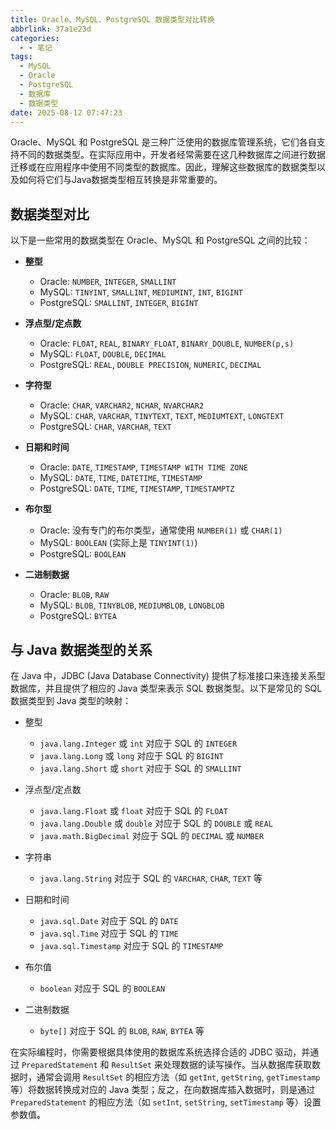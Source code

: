 ```yaml
---
title: Oracle、MySQL、PostgreSQL 数据类型对比转换
abbrlink: 37a1e23d
categories:
  - - 笔记
tags:
  - MySQL
  - Oracle
  - PostgreSQL
  - 数据库
  - 数据类型
date: 2025-08-12 07:47:23
---
```


Oracle、MySQL 和 PostgreSQL 是三种广泛使用的数据库管理系统，它们各自支持不同的数据类型。在实际应用中，开发者经常需要在这几种数据库之间进行数据迁移或在应用程序中使用不同类型的数据库。因此，理解这些数据库的数据类型以及如何将它们与Java数据类型相互转换是非常重要的。

## 数据类型对比

以下是一些常用的数据类型在 Oracle、MySQL 和 PostgreSQL 之间的比较：

- **整型**
  - Oracle: `NUMBER`, `INTEGER`, `SMALLINT`
  - MySQL: `TINYINT`, `SMALLINT`, `MEDIUMINT`, `INT`, `BIGINT`
  - PostgreSQL: `SMALLINT`, `INTEGER`, `BIGINT`

- **浮点型/定点数**
  - Oracle: `FLOAT`, `REAL`, `BINARY_FLOAT`, `BINARY_DOUBLE`, `NUMBER(p,s)`
  - MySQL: `FLOAT`, `DOUBLE`, `DECIMAL`
  - PostgreSQL: `REAL`, `DOUBLE PRECISION`, `NUMERIC`, `DECIMAL`

- **字符型**
  - Oracle: `CHAR`, `VARCHAR2`, `NCHAR`, `NVARCHAR2`
  - MySQL: `CHAR`, `VARCHAR`, `TINYTEXT`, `TEXT`, `MEDIUMTEXT`, `LONGTEXT`
  - PostgreSQL: `CHAR`, `VARCHAR`, `TEXT`

- **日期和时间**
  - Oracle: `DATE`, `TIMESTAMP`, `TIMESTAMP WITH TIME ZONE`
  - MySQL: `DATE`, `TIME`, `DATETIME`, `TIMESTAMP`
  - PostgreSQL: `DATE`, `TIME`, `TIMESTAMP`, `TIMESTAMPTZ`

- **布尔型**
  - Oracle: 没有专门的布尔类型，通常使用 `NUMBER(1)` 或 `CHAR(1)`
  - MySQL: `BOOLEAN` (实际上是 `TINYINT(1)`)
  - PostgreSQL: `BOOLEAN`

- **二进制数据**
  - Oracle: `BLOB`, `RAW`
  - MySQL: `BLOB`, `TINYBLOB`, `MEDIUMBLOB`, `LONGBLOB`
  - PostgreSQL: `BYTEA`

## 与 Java 数据类型的关系

在 Java 中，JDBC (Java Database Connectivity) 提供了标准接口来连接关系型数据库，并且提供了相应的 Java 类型来表示 SQL 数据类型。以下是常见的 SQL 数据类型到 Java 类型的映射：

- 整型
  - `java.lang.Integer` 或 `int` 对应于 SQL 的 `INTEGER`
  - `java.lang.Long` 或 `long` 对应于 SQL 的 `BIGINT`
  - `java.lang.Short` 或 `short` 对应于 SQL 的 `SMALLINT`

- 浮点型/定点数
  - `java.lang.Float` 或 `float` 对应于 SQL 的 `FLOAT`
  - `java.lang.Double` 或 `double` 对应于 SQL 的 `DOUBLE` 或 `REAL`
  - `java.math.BigDecimal` 对应于 SQL 的 `DECIMAL` 或 `NUMBER`

- 字符串
  - `java.lang.String` 对应于 SQL 的 `VARCHAR`, `CHAR`, `TEXT` 等

- 日期和时间
  - `java.sql.Date` 对应于 SQL 的 `DATE`
  - `java.sql.Time` 对应于 SQL 的 `TIME`
  - `java.sql.Timestamp` 对应于 SQL 的 `TIMESTAMP`

- 布尔值
  - `boolean` 对应于 SQL 的 `BOOLEAN`

- 二进制数据
  - `byte[]` 对应于 SQL 的 `BLOB`, `RAW`, `BYTEA` 等

在实际编程时，你需要根据具体使用的数据库系统选择合适的 JDBC 驱动，并通过 `PreparedStatement` 和 `ResultSet` 来处理数据的读写操作。当从数据库获取数据时，通常会调用 `ResultSet` 的相应方法（如 `getInt`, `getString`, `getTimestamp` 等）将数据转换成对应的 Java 类型；反之，在向数据库插入数据时，则是通过 `PreparedStatement` 的相应方法（如 `setInt`, `setString`, `setTimestamp` 等）设置参数值。
